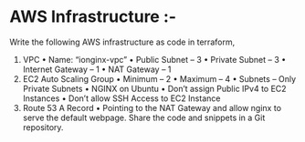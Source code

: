 # AWS Infrastructure :- 

Write the following AWS infrastructure as code in terraform,
1. VPC
• Name: “ionginx-vpc”
• Public Subnet – 3
• Private Subnet – 3
• Internet Gateway – 1
• NAT Gateway – 1
2. EC2 Auto Scaling Group
• Minimum – 2
• Maximum – 4
• Subnets – Only Private Subnets
• NGINX on Ubuntu
• Don’t assign Public IPv4 to EC2 Instances
• Don’t allow SSH Access to EC2 Instance
3. Route 53 A Record
• Pointing to the NAT Gateway and allow nginx to serve the default webpage.
Share the code and snippets in a Git repository. 
